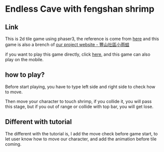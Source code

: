 Endless Cave with fengshan shrimp
===

## Link
This is 2d tile game using phaser3, the reference is come from [here](https://www.youtube.com/watch?v=tST1IxVnWLY&list=PLlultXOnQ04Qj5vm4Cf8l2zlFg7_4A7i8) and this game is also a brench of [our project website - 豐山社區小雨蛙](https://fengshan.ndhu.edu.tw/)

if you want to play this game directly, click [here](https://fengshan.ndhu.edu.tw/v13-v4-final-me/v13-v4-final-me/index.html), and this game can also play on the mobile.  

## how to play?
Before start playing, you have to type left side and right side to check how to move.  

Then move your character to touch shrimp, if you collide it, you will pass this stage, but if you out of range or collide with top bar, you will get lose.  

## Different with tutorial
The different with the tutorial is, I add the move check before game start, to let user know how to move our character, and add the animation before tile coming.  
